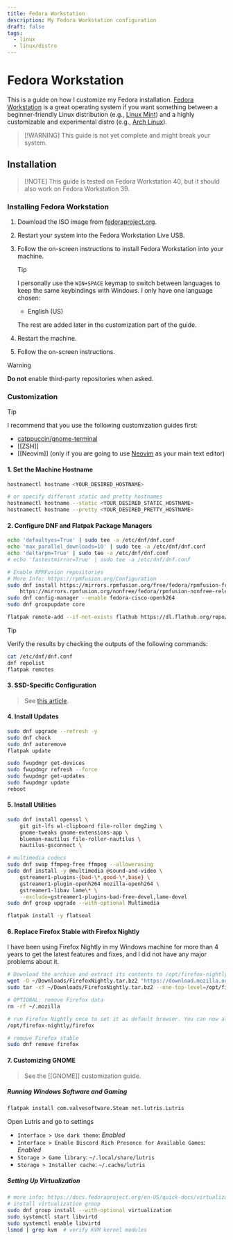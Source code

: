 ```yaml
---
title: Fedora Workstation
description: My Fedora Workstation configuration
draft: false
tags:
  - linux
  - linux/distro
---
```

# Fedora Workstation

This is a guide on how I customize my Fedora installation. [Fedora Workstation](https://fedoraproject.org/) is a great operating system if you want something between a beginner-friendly Linux distribution (e.g., [Linux Mint](https://linuxmint.com/)) and a highly customizable and experimental distro (e.g., [Arch Linux](https://archlinux.org/)).

> [!WARNING] This guide is not yet complete and might break your system.

## Installation

> [!NOTE] This guide is tested on Fedora Workstation 40, but it should also work on Fedora Workstation 39.

### Installing Fedora Workstation

1. Download the ISO image from [fedoraproject.org](https://fedoraproject.org/workstation/download/).
2. Restart your system into the Fedora Workstation Live USB.
3. Follow the on-screen instructions to install Fedora Workstation into your machine.

   > [!TIP]
   > 
   > I personally use the `WIN+SPACE` keymap to switch between languages to keep the same keybindings with Windows. I only have one language chosen:
   >
   > - English (US)
   > 
   > The rest are added later in the customization part of the guide.

4. Restart the machine.
5. Follow the on-screen instructions.

> [!WARNING]
> 
> **Do not** enable third-party repositories when asked.

### Customization

> [!TIP]
> 
> I recommend that you use the following customization
> guides first:
>
> - [catppuccin/gnome-terminal](https://github.com/catppuccin/gnome-terminal)
> - [[ZSH]]
> - [[Neovim]] (only if you are going to use [Neovim](https://neovim.io/) as your main text editor)

#### 1. Set the Machine Hostname

```bash
hostnamectl hostname <YOUR_DESIRED_HOSTNAME>

# or specify different static and pretty hostnames
hostnamectl hostname --static <YOUR_DESIRED_STATIC_HOSTNAME>
hostnamectl hostname --pretty <YOUR_DESIRED_PRETTY_HOSTNAME>
```

#### 2. Configure DNF and Flatpak Package Managers

```bash
echo 'defaultyes=True' | sudo tee -a /etc/dnf/dnf.conf
echo 'max_parallel_downloads=10' | sudo tee -a /etc/dnf/dnf.conf
echo 'deltarpm=True' | sudo tee -a /etc/dnf/dnf.conf
# echo 'fastestmirror=True' | sudo tee -a /etc/dnf/dnf.conf

# Enable RPMFusion repositories
# More Info: https://rpmfusion.org/Configuration
sudo dnf install https://mirrors.rpmfusion.org/free/fedora/rpmfusion-free-release-$(rpm -E %fedora).noarch.rpm \
    https://mirrors.rpmfusion.org/nonfree/fedora/rpmfusion-nonfree-release-$(rpm -E %fedora).noarch.rpm
sudo dnf config-manager --enable fedora-cisco-openh264
sudo dnf groupupdate core

flatpak remote-add --if-not-exists flathub https://dl.flathub.org/repo/flathub.flatpakrepo
```

> [!TIP]
> 
> Verify the results by checking the outputs of the following commands:
> 
> ```bash
> cat /etc/dnf/dnf.conf
> dnf repolist
> flatpak remotes
> ```

#### 3. SSD-Specific Configuration

> See [this article](https://mutschler.dev/linux/fedora-post-install/#btrfs-filesystem-optimizations).

#### 4. Install Updates

```bash
sudo dnf upgrade --refresh -y
sudo dnf check
sudo dnf autoremove
flatpak update

sudo fwupdmgr get-devices
sudo fwupdmgr refresh --force
sudo fwupdmgr get-updates
sudo fwupdmgr update
reboot
```

#### 5. Install Utilities

```bash
sudo dnf install openssl \
    git git-lfs wl-clipboard file-roller dmg2img \
    gnome-tweaks gnome-extensions-app \
    blueman-nautilus file-roller-nautilus \
    nautilus-gsconnect \

# multimedia codecs
sudo dnf swap ffmpeg-free ffmpeg --allowerasing
sudo dnf install -y @multimedia @sound-and-video \
	gstreamer1-plugins-{bad-\*,good-\*,base} \
	gstreamer1-plugin-openh264 mozilla-openh264 \
	gstreamer1-libav lame\* \
	--exclude=gstreamer1-plugins-bad-free-devel,lame-devel
sudo dnf group upgrade --with-optional Multimedia

flatpak install -y flatseal
```

#### 6. Replace Firefox Stable with Firefox Nightly

I have been using Firefox Nightly in my Windows machine for more than 4 years to get the latest features and fixes, and I did not have any major problems about it.

```bash
# Download the archive and extract its contents to /opt/firefox-nightly
wget -O ~/Downloads/FirefoxNightly.tar.bz2 "https://download.mozilla.org/?product=firefox-nightly-latest-ssl&os=linux64&lang=en-US"
sudo tar -xf ~/Downloads/FirefoxNightly.tar.bz2 --one-top-level=/opt/firefox-nightly --strip-components=1

# OPTIONAL: remove Firefox data
rm -rf ~/.mozilla

# run Firefox Nightly once to set it as default browser. You can now also configure it at this point or restore an existing profile backup.
/opt/firefox-nightly/firefox

# remove Firefox stable
sudo dnf remove firefox
```

#### 7. Customizing GNOME

> See the [[GNOME]] customization guide.

##### Running Windows Software and Gaming

```bash
flatpak install com.valvesoftware.Steam net.lutris.Lutris
```

Open Lutris and go to settings

- `Interface > Use dark theme`: *Enabled*
- `Interface > Enable Discord Rich Presence for Available Games`: *Enabled*
- `Storage > Game library`: `~/.local/share/lutris`
- `Storage > Installer cache`: `~/.cache/lutris`

##### Setting Up Virtualization

```bash
# more info: https://docs.fedoraproject.org/en-US/quick-docs/virtualization-getting-started/
# install virtualization group
sudo dnf group install --with-optional virtualization
sudo systemctl start libvirtd
sudo systemctl enable libvirtd
lsmod | grep kvm  # verify KVM kernel modules
```
